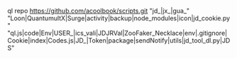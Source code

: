 ql repo https://github.com/acoolbook/scripts.git "jd_|jx_|gua_" "Loon|QuantumultX|Surge|activity|backup|node_modules|icon|jd_cookie.py" "ql.js|code|Env|USER_|ics_vali|JDJRVal|ZooFaker_Necklace|env|.gitignore|Cookie|index|Codes.js|JD_|Token|package|sendNotify|utils|jd_tool_dl.py|JDS"


